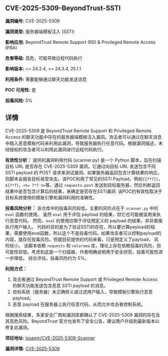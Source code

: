## CVE-2025-5309-BeyondTrust-SSTI

**漏洞编号:** CVE-2025-5309

**漏洞类型:** 服务器端模板注入 (SSTI)

**影响应用:** BeyondTrust Remote Support (RS) & Privileged Remote Access (PRA)

**危害等级:** 高危，可能导致远程代码执行

**影响版本:** <= 24.2.4, <= 24.3.4, 25.1.1

**利用条件:** 需要能够通过聊天功能发送消息

**POC 可用性:** 是

**投毒风险:** 5%

## 详情

CVE-2025-5309 是 BeyondTrust Remote Support 和 Privileged Remote Access 的聊天功能中存在的服务器端模板注入漏洞。攻击者可以通过在聊天消息中插入恶意模板代码来利用此漏洞，导致服务器执行任意代码。根据漏洞描述，未经授权的攻击者可以利用此漏洞进行远程代码执行。

**有效性分析：**
提供的漏洞利用代码 (scanner.py) 是一个 Python 脚本，旨在扫描目标 URL 是否存在 CVE-2025-5309 漏洞。它通过向目标 URL 发送包含不同 SSTI payload 的 POST 请求来测试漏洞。如果服务器返回包含计算结果的响应，则脚本会报告目标易受攻击。该POC利用了常见的SSTI Payload，例如`{{7*7}}`，`${7*7}`，`<%= 7*7 %>`等，通过 `requests.post` 发送到目标服务器，然后判断返回结果中是否包含计算后的结果，来确定是否存在SSTI漏洞. 该POC的有效性取决于目标系统使用的模板引擎和漏洞利用的准确性。

**投毒风险分析：**
该仓库中的投毒风险较低。主要的风险点在于 `scanner.py` 中的 `eval` 函数的使用。 虽然 `eval` 用于评估 payload 的结果，但它也可能被滥用来执行恶意代码。 然而，`eval` 的使用仅限于评估预定义的 payload 的结果，并非直接执行用户输入。 代码的目的是为了验证SSTI的存在，所以要计算payload的结果，需要使用eval函数，所以这个不是投毒代码。如果攻击者可以控制payload的内容，就存在投毒风险。但就目前提供的代码来看，只是预定义了payload， 风险较小。 该脚本依赖 `requests` 和 `colorama` 库，理论上存在依赖投毒的风险，但可能性较低。考虑到这是一个扫描器，作者明确说明用于安全研究，投毒可能性进一步降低。
综合评估，投毒风险约为 5%。

**利用方式：**
1.  攻击者通过 BeyondTrust Remote Support 或 Privileged Remote Access 的聊天功能发送包含恶意 SSTI payload 的消息。
2.  目标系统（服务器）未正确转义或过滤用户输入，导致模板引擎执行恶意 payload。
3.  恶意 payload 在服务器上执行任意代码，从而允许攻击者控制系统。

根据搜索结果，多家安全厂商和漏洞库都确认了 CVE-2025-5309 漏洞的存在及其高危风险。BeyondTrust 官方也发布了安全公告，建议用户升级到最新版本以修复此漏洞。

**项目地址:** [issamjr/CVE-2025-5309-Scanner](https://github.com/issamjr/CVE-2025-5309-Scanner)

**漏洞详情:** [CVE-2025-5309](https://nvd.nist.gov/vuln/detail/CVE-2025-5309)